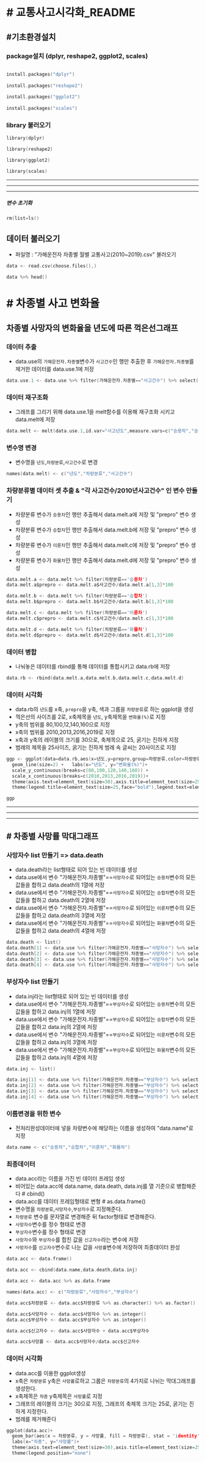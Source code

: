 # # 교통사고시각화_README

## #기초환경설치
### package설치 (dplyr, reshape2, ggplot2, scales)

```c 

install.packages("dplyr")
    
install.packages("reshape2")
    
install.packages("ggplot2")
    
install.packages("scales")
```

### library 불러오기

```c
library(dplyr)

library(reshape2)

library(ggplot2)

library(scales)
```
---------------------------------------------
---------------------------------------------
---------------------------------------------
##### 변수 초기화
```c
rm(list=ls()
```

## 데이터 불러오기

+ 파일명 : "가해운전자 차종별 월별 교통사고(2010~2019).csv" 불러오기

```c
data <- read.csv(choose.files(),)   

data %>% head()
```

# # 차종별 사고 변화율
## 차종별 사망자의 변화율을 년도에 따른 꺽은선그래프
### 데이터 추출
+  data.use의 `가해운전자.차종별`변수가 `사고건수`인 행만 추출한 후 `가해운전자.차종별`를 제거한 데이터를 data.use.1에 저장
```c
data.use.1 <- data.use %>% filter(가해운전자.차종별=="사고건수") %>% select(-가해운전자.차종별)
```

### 데이터 재구조화
+ 그래프를 그리기 위해 data.use.1을 melt함수를 이용해 재구조화 시키고 data.melt에 저장

```c
data.melt <- melt(data.use.1,id.var="사고년도",measure.vars=c("승용차","승합차","이륜차","화물차"))
```

### 변수명 변경
+ 변수명을 `년도`,`차량분류`,`사고건수`로 변경

```c
names(data.melt) <- c("년도","차량분류","사고건수")
```

### 차량분류별 데이터 셋 추출 & "각 사고건수/2010년사고건수" 인 변수 만들기
+ 차량분류 변수가 `승용차`인 행만 추출해서 data.melt.a에 저장 및 "prepro" 변수 생성
+ 차량분류 변수가 `승합차`인 행만 추출해서 data.melt.b에 저장 및 "prepro" 변수 생성
+ 차량분류 변수가 `이륜차`인 행만 추출해서 data.melt.c에 저장 및 "prepro" 변수 생성
+ 차량분류 변수가 `화물차`인 행만 추출해서 data.melt.d에 저장 및 "prepro" 변수 생성

```c
data.melt.a <- data.melt %>% filter(차량분류=='승용차')
data.melt.a$prepro <- data.melt.a$사고건수/data.melt.a[1,3]*100

data.melt.b <- data.melt %>% filter(차량분류=='승합차')
data.melt.b$prepro <- data.melt.b$사고건수/data.melt.b[1,3]*100

data.melt.c <- data.melt %>% filter(차량분류=='이륜차')
data.melt.c$prepro <- data.melt.c$사고건수/data.melt.c[1,3]*100

data.melt.d <- data.melt %>% filter(차량분류=='화물차')
data.melt.d$prepro <- data.melt.d$사고건수/data.melt.d[1,3]*100
```

### 데이터 병합
+ 나눠놓은 데이터를 rbind를 통해 데이터를 통합시키고 data.rb에 저장

```c
data.rb <- rbind(data.melt.a,data.melt.b,data.melt.c,data.melt.d)
```

### 데이터 시각화
+ data.rb의 `년도`를 x축, `prepro`을 y축, 색과 그룹을 `차량분류`로 하는 ggplot을 생성 
+ 꺽은선의 사이즈를 2로, x축제목을 `년도`, y축제목을 `변화율(%)`로 지정
+	y축의 범위를 80,100,12,140,160으로 지정
+	x축의 범위를 2010,2013,2016,2019로 지정
+ x축과 y축의 레이블의 크기를 30으로, 축제목으로 25, 굵기는 진하게 지정
+	범례의 제목을 25사이즈, 굵기는 진하게 범례 속 글씨는 20사이즈로 지정


```c
ggp <- ggplot(data=data.rb,aes(x=년도,y=prepro,group=차량분류,color=차량분류)) +
  geom_line(size=2) +   labs(x="년도", y="변화율(%)")+
  scale_y_continuous(breaks=c(80,100,120,140,160)) +
  scale_x_continuous(breaks=c(2010,2013,2016,2019))+
  theme(axis.text=element_text(size=30),axis.title=element_text(size=25,face="bold")) +
  theme(legend.title=element_text(size=25,face="bold"),legend.text=element_text(size=20))
```

```c
ggp
```



---------------------------
---------------------------
---------------------------

## # 차종별 사망률 막대그래프

### 사망자수 list 만들기 => data.death
+ data.death라는 list형태로 되어 있는 빈 데이터를 생성
+ data.use에서 변수 "가해운전자.차종별"==`사망자수`로 되어있는 `승용차`변수의 모든 값들을 합하고 data.death의 1열에 저장
+ data.use에서 변수 "가해운전자.차종별"==`사망자수`로 되어있는 `승합차`변수의 모든 값들을 합하고 data.death의 2열에 저장
+ data.use에서 변수 "가해운전자.차종별"==`사망자수`로 되어있는 `이륜차`변수의 모든 값들을 합하고 data.death의 3열에 저장
+ data.use에서 변수 "가해운전자.차종별"==`사망자수`로 되어있는 `화물차`변수의 모든 값들을 합하고 data.death의 4열에 저장

```c
data.death <- list()
data.death[1] <- data.use %>% filter(가해운전자.차종별=="사망자수") %>% select(승용차) %>% sum()
data.death[2] <- data.use %>% filter(가해운전자.차종별=="사망자수") %>% select(승합차) %>% sum()	
data.death[3] <- data.use %>% filter(가해운전자.차종별=="사망자수") %>% select(이륜차) %>% sum()
data.death[4] <- data.use %>% filter(가해운전자.차종별=="사망자수") %>% select(화물차) %>% sum()
```

### 부상자수 list 만들기
+ data.inj라는 list형태로 되어 있는 빈 데이터를 생성
+ data.use에서 변수 "가해운전자.차종별"==`부상자수`로 되어있는 `승용차`변수의 모든 값들을 합하고 data.inj의 1열에 저장
+ data.use에서 변수 "가해운전자.차종별"==`부상자수`로 되어있는 `승합차`변수의 모든 값들을 합하고 data.inj의 2열에 저장
+ data.use에서 변수 "가해운전자.차종별"==`부상자수`로 되어있는 `이륜차`변수의 모든 값들을 합하고 data.inj의 3열에 저장
+ data.use에서 변수 "가해운전자.차종별"==`부상자수`로 되어있는 `화물차`변수의 모든 값들을 합하고 data.inj의 4열에 저장

```c
data.inj <- list()

data.inj[1] <- data.use %>% filter(가해운전자.차종별=="부상자수") %>% select(승용차) %>% sum()
data.inj[2] <- data.use %>% filter(가해운전자.차종별=="부상자수") %>% select(승합차) %>% sum()
data.inj[3] <- data.use %>% filter(가해운전자.차종별=="부상자수") %>% select(이륜차) %>% sum()
data.inj[4] <- data.use %>% filter(가해운전자.차종별=="부상자수") %>% select(화물차) %>% sum() 
```

### 이름변경을 위한 변수
+ 전처리완성데이터에 넣을 차량변수에 해당하는 이름을 생성하여 "data.name"로 지정

```c
data.name <- c("승용차","승합차","이륜차","화물차")
```

### 최종데이터
+ data.acc라는 이름을 가진 빈 데이터 프레임 생성
+ 비어있는 data.acc에 data.name, data.death, data.inj를  열 기준으로 병합해준다 # cbind()
+ data.acc를 데이터 프레임형태로 변형 # as.data.frame()
+ 변수명을 `차량분류`,`사망자수`,`부상자수`로 지정해준다.
+ `차량분류` 변수를 문자열로 변경해준 뒤 factor형태로 변경해준다.
+ `사망자수`변수를 정수 형태로 변경
+	`부상자수`변수를 정수 형태로 변경
+	`사망자수`와 `부상자수`를 합친 값을 `신고자수`라는 변수에 저장
+	`사망자수`를 `신고자수`변수로 나눈 값을 `사망률`변수에 저장하여 최종데이터 완성

```c
data.acc <- data.frame()

data.acc <- cbind(data.name,data.death,data.inj)

data.acc <- data.acc %>% as.data.frame

names(data.acc) <- c("차량분류","사망자수","부상자수")

data.acc$차량분류 <- data.acc$차량분류 %>% as.character() %>% as.factor()

data.acc$사망자수 <- data.acc$사망자수 %>% as.integer()
data.acc$부상자수 <- data.acc$부상자수 %>% as.integer()

data.acc$신고자수 <- data.acc$사망자수 + data.acc$부상자수

data.acc$사망률 <- data.acc$사망자수/data.acc$신고자수
```

### 데이터 시각화
+ data.acc를 이용한 ggplot생성 
+ x축은 `차량분류` y축은 `사망률`로하고 그룹은 `차량분류`의 4가지로 나뉘는 막대그래프를 생성한다.
+ x축제목은 `차종` y축제목은 `사망률`로 지정 
+	그래프의 레이블의 크기는 30으로 지정, 그래프의 축제목 크기는 25로, 굵기는 진하게 지정한다.  
+ 범례를 제거해준다


```c
ggplot(data.acc)+
  geom_bar(aes(x = 차량분류, y = 사망률, fill = 차량분류), stat = 'identity')+
  labs(x="차종", y="사망률")+
  theme(axis.text=element_text(size=30),axis.title=element_text(size=25,face="bold")) +
  theme(legend.position="none")
```
















